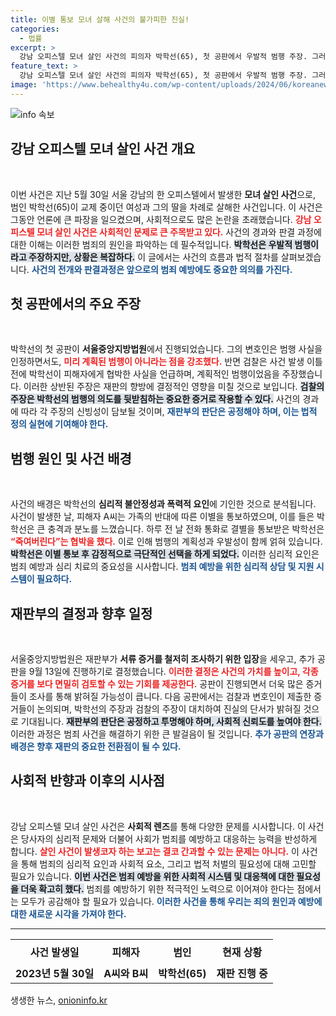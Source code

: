 ```yaml
---
title: 이별 통보 모녀 살해 사건의 불가피한 진실!
categories:
  - 법률
excerpt: >
  강남 오피스텔 모녀 살인 사건의 피의자 박학선(65), 첫 공판에서 우발적 범행 주장. 그러나 검찰은 계획적 범죄라 반박하며 서류 증거 조사를 결정했다. 재판의 향방이 궁금하다!
feature_text: >
  강남 오피스텔 모녀 살인 사건의 피의자 박학선(65), 첫 공판에서 우발적 범행 주장. 그러나 검찰은 계획적 범죄라 반박하며 서류 증거 조사를 결정했다. 재판의 향방이 궁금하다!
image: 'https://www.behealthy4u.com/wp-content/uploads/2024/06/koreanews.jpg'
---
```


<p><img src="https://www.behealthy4u.com/wp-content/uploads/2024/06/koreanews.jpg" alt="info 속보" /></p>

<h2 data-ke-size="size26">강남 오피스텔 모녀 살인 사건 개요</h2>

<p data-ke-size="size16">&nbsp;</p> 

<p>이번 사건은 지난 5월 30일 서울 강남의 한 오피스텔에서 발생한 <b>모녀 살인 사건</b>으로, 범인 박학선(65)이 교제 중이던 여성과 그의 딸을 차례로 살해한 사건입니다. 이 사건은 그동안 언론에 큰 파장을 일으켰으며, 사회적으로도 많은 논란을 초래했습니다. <b><span style="color: #ee2323;">강남 오피스텔 모녀 살인 사건은 사회적인 문제로 큰 주목받고 있다.</span></b> 사건의 경과와 판결 과정에 대한 이해는 이러한 범죄의 원인을 파악하는 데 필수적입니다. <b><span style="background-color: #21538527;">박학선은 우발적 범행이라고 주장하지만, 상황은 복잡하다.</span></b> 이 글에서는 사건의 흐름과 법적 절차를 살펴보겠습니다. <b><span style="color: #1a5490;">사건의 전개와 판결과정은 앞으로의 범죄 예방에도 중요한 의의를 가진다.</span></b></p>

<h2 data-ke-size="size26">첫 공판에서의 주요 주장</h2>

<p data-ke-size="size16">&nbsp;</p>

<p>박학선의 첫 공판이 <b>서울중앙지방법원</b>에서 진행되었습니다. 그의 변호인은 범행 사실을 인정하면서도, <b><span style="color: #ee2323;">미리 계획된 범행이 아니라는 점을 강조했다.</span></b> 반면 검찰은 사건 발생 이틀 전에 박학선이 피해자에게 협박한 사실을 언급하며, 계획적인 범행이었음을 주장했습니다. 이러한 상반된 주장은 재판의 향방에 결정적인 영향을 미칠 것으로 보입니다. <b><span style="background-color: #21538527;">검찰의 주장은 박학선의 범행의 의도를 뒷받침하는 중요한 증거로 작용할 수 있다.</span></b> 사건의 경과에 따라 각 주장의 신빙성이 담보될 것이며, <b><span style="color: #1a5490;">재판부의 판단은 공정해야 하며, 이는 법적 정의 실현에 기여해야 한다.</span></b></p>

<h2 data-ke-size="size26">범행 원인 및 사건 배경</h2>

<p data-ke-size="size16">&nbsp;</p>

<p>사건의 배경은 박학선의 <b>심리적 불안정성과 폭력적 요인</b>에 기인한 것으로 분석됩니다. 사건이 발생한 날, 피해자 A씨는 가족의 반대에 따른 이별을 통보하였으며, 이를 들은 박학선은 큰 충격과 분노를 느꼈습니다. 하루 전 날 전화 통화로 결별을 통보받은 박학선은 <b><span style="color: #ee2323;">“죽여버린다”는 협박을 했다.</span></b> 이로 인해 범행의 계획성과 우발성이 함께 얽혀 있습니다. <b><span style="background-color: #21538527;">박학선은 이별 통보 후 감정적으로 극단적인 선택을 하게 되었다.</span></b> 이러한 심리적 요인은 범죄 예방과 심리 치료의 중요성을 시사합니다. <b><span style="color: #1a5490;">범죄 예방을 위한 심리적 상담 및 지원 시스템이 필요하다.</span></b></p>

<h2 data-ke-size="size26">재판부의 결정과 향후 일정</h2>

<p data-ke-size="size16">&nbsp;</p>

<p>서울중앙지방법원은 재판부가 <b>서류 증거를 철저히 조사하기 위한 입장</b>을 세우고, 추가 공판을 9월 13일에 진행하기로 결정했습니다. <b><span style="color: #ee2323;">이러한 결정은 사건의 가치를 높이고, 각종 증거를 보다 면밀히 검토할 수 있는 기회를 제공한다.</span></b> 공판이 진행되면서 더욱 많은 증거들이 조사를 통해 밝혀질 가능성이 큽니다. 다음 공판에서는 검찰과 변호인이 제출한 증거들이 논의되며, 박학선의 주장과 검찰의 주장이 대치하여 진실의 단서가 밝혀질 것으로 기대됩니다. <b><span style="background-color: #21538527;">재판부의 판단은 공정하고 투명해야 하며, 사회적 신뢰도를 높여야 한다.</span></b> 이러한 과정은 범죄 사건을 해결하기 위한 큰 발걸음이 될 것입니다. <b><span style="color: #1a5490;">추가 공판의 연장과 배경은 향후 재판의 중요한 전환점이 될 수 있다.</span></b></p>

<h2 data-ke-size="size26">사회적 반향과 이후의 시사점</h2>

<p data-ke-size="size16">&nbsp;</p>

<p>강남 오피스텔 모녀 살인 사건은 <b>사회적 렌즈</b>를 통해 다양한 문제를 시사합니다. 이 사건은 당사자의 심리적 문제와 더불어 사회가 범죄를 예방하고 대응하는 능력을 반성하게 합니다. <b><span style="color: #ee2323;">살인 사건이 발생코자 하는 보고는 결코 간과할 수 있는 문제는 아니다.</span></b> 이 사건을 통해 범죄의 심리적 요인과 사회적 요소, 그리고 법적 처벌의 필요성에 대해 고민할 필요가 있습니다. <b><span style="background-color: #21538527;">이번 사건은 범죄 예방을 위한 사회적 시스템 및 대응책에 대한 필요성을 더욱 확고히 했다.</span></b> 범죄를 예방하기 위한 적극적인 노력으로 이어져야 한다는 점에서는 모두가 공감해야 할 필요가 있습니다. <b><span style="color: #1a5490;">이러한 사건을 통해 우리는 죄의 원인과 예방에 대한 새로운 시각을 가져야 한다.</span></b></p>

<hr>

<table style="width: 100%;">
<tr>
<td style="text-align: center; height: 40px;"><b>사건 발생일</b></td>
<td style="text-align: center; height: 40px;"><b>피해자</b></td>
<td style="text-align: center; height: 40px;"><b>범인</b></td>
<td style="text-align: center; height: 40px;"><b>현재 상황</b></td>
</tr>
<tr>
<td style="text-align: center; height: 17px;"><b>2023년 5월 30일</b></td>
<td style="text-align: center; height: 17px;"><b>A씨와 B씨</b></td>
<td style="text-align: center; height: 17px;"><b>박학선(65)</b></td>
<td style="text-align: center; height: 17px;"><b>재판 진행 중</b></td>
</tr>
</table>
생생한 뉴스, <a href="https://onioninfo.kr" rel="dofollow">onioninfo.kr</a>


